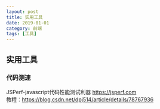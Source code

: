 ```yaml
---
layout: post
title: 实用工具
date: 2019-01-01
category: 前端
tags: [工具]
---
```

## 实用工具

### 代码测速
JSPerf-javascript代码性能测试利器  https://jsperf.com  
教程：https://blog.csdn.net/dpj514/article/details/78767936